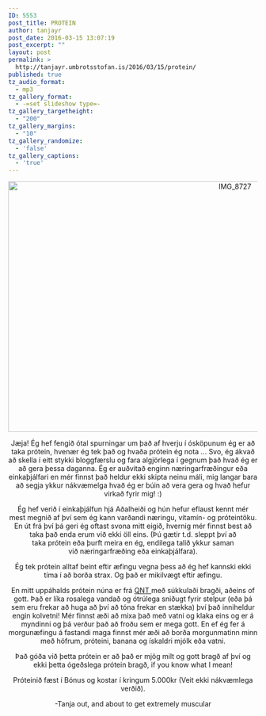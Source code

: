 ```yaml
---
ID: 5553
post_title: PROTEIN
author: tanjayr
post_date: 2016-03-15 13:07:19
post_excerpt: ""
layout: post
permalink: >
  http://tanjayr.umbrotsstofan.is/2016/03/15/protein/
published: true
tz_audio_format:
  - mp3
tz_gallery_format:
  - -=set slideshow type=-
tz_gallery_targetheight:
  - "200"
tz_gallery_margins:
  - "10"
tz_gallery_randomize:
  - 'false'
tz_gallery_captions:
  - 'true'
---
```

<p style="text-align: center;"><img class="aligncenter size-large wp-image-5554" src="http://www.tanjayr.com/wp-content/uploads/2016/03/IMG_8727-1024x576.jpg" alt="IMG_8727" width="900" height="506" /></p>
<p style="text-align: center;">Jæja! Ég hef fengið ótal spurningar um það af hverju í ósköpunum ég er að taka prótein, hvenær ég tek það og hvaða prótein ég nota ... Svo, ég ákvað að skella í eitt stykki bloggfærslu og fara algjörlega í gegnum það hvað ég er að gera þessa daganna. Ég er auðvitað enginn næringarfræðingur eða einkaþjálfari en mér finnst það heldur ekki skipta neinu máli, mig langar bara að segja ykkur nákvæmelga hvað ég er búin að vera gera og hvað hefur virkað fyrir mig! :)</p>
<p style="text-align: center;">Ég hef verið í einkaþjálfun hjá Aðalheiði og hún hefur eflaust kennt mér mest megnið af því sem ég kann varðandi næringu, vítamín- og próteintöku. En út frá því þá geri ég oftast svona mitt eigið, hvernig mér finnst best að taka það enda erum við ekki öll eins. (Þú gætir t.d. sleppt því að taka prótein eða þurft meira en ég, endilega talið ykkur saman við næringarfræðing eða einkaþjálfara).</p>
<p style="text-align: center;">Ég tek prótein alltaf beint eftir æfingu vegna þess að ég hef kannski ekki tíma í að borða strax. Og það er mikilvægt eftir æfingu.</p>
<p style="text-align: center;">En mitt uppáhalds prótein núna er frá <a href="http://core.is" target="_blank"><span class="nwe">QNT</span> </a>með súkkulaði bragði, aðeins of gott. Það er líka rosalega vandað og ótrúlega sniðugt fyrir stelpur (eða þá sem eru frekar að huga að því að tóna frekar en stækka) því það inniheldur engin kolvetni! Mér finnst æði að mixa það með vatni og klaka eins og er á myndinni og þá verður það að froðu sem er mega gott. En ef ég fer á morgunæfingu á fastandi maga finnst mér æði að borða morgunmatinn minn með höfrum, próteini, banana og ískaldri mjólk eða vatni.</p>
<p style="text-align: center;">Það góða við þetta prótein er að það er mjög milt og gott bragð af því og ekki þetta ógeðslega prótein bragð, <span class="nwe">if</span> <span class="nwe">you</span> <span class="nwe">know</span> <span class="nwe">what</span> <span class="nwe">I</span> <span class="nwe">mean</span>!</p>
<p style="text-align: center;">Próteinið fæst í Bónus og kostar í kringum <span class="nwe">5.000kr</span> (Veit ekki nákvæmlega verðið).</p>
<p style="text-align: center;">-Tanja out, and about to get extremely muscular</p>